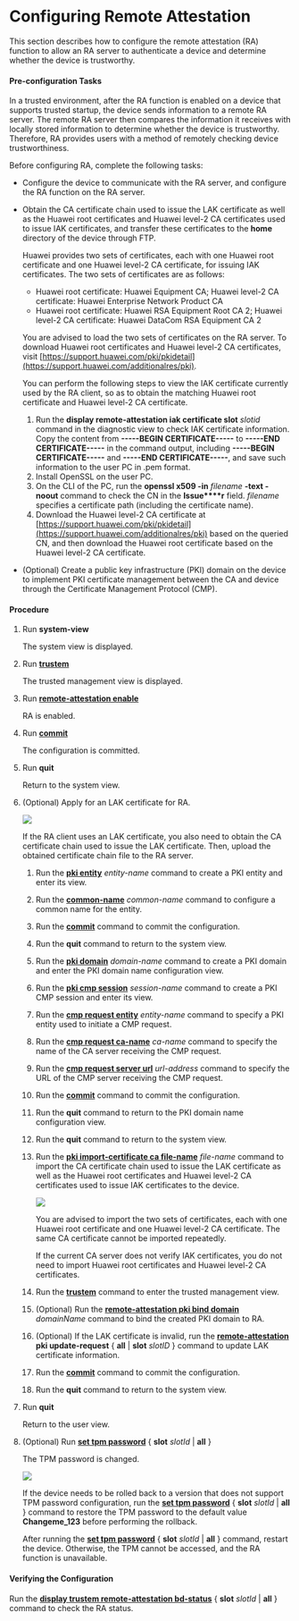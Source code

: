 Configuring Remote Attestation
==============================

This section describes how to configure the remote attestation (RA) function to allow an RA server to authenticate a device and determine whether the device is trustworthy.

#### Pre-configuration Tasks

In a trusted environment, after the RA function is enabled on a device that supports trusted startup, the device sends information to a remote RA server. The remote RA server then compares the information it receives with locally stored information to determine whether the device is trustworthy. Therefore, RA provides users with a method of remotely checking device trustworthiness.

Before configuring RA, complete the following tasks:

* Configure the device to communicate with the RA server, and configure the RA function on the RA server.
* Obtain the CA certificate chain used to issue the LAK certificate as well as the Huawei root certificates and Huawei level-2 CA certificates used to issue IAK certificates, and transfer these certificates to the **home** directory of the device through FTP.
  
  Huawei provides two sets of certificates, each with one Huawei root certificate and one Huawei level-2 CA certificate, for issuing IAK certificates. The two sets of certificates are as follows:
  
  + Huawei root certificate: Huawei Equipment CA; Huawei level-2 CA certificate: Huawei Enterprise Network Product CA
  + Huawei root certificate: Huawei RSA Equipment Root CA 2; Huawei level-2 CA certificate: Huawei DataCom RSA Equipment CA 2
  
  You are advised to load the two sets of certificates on the RA server. To download Huawei root certificates and Huawei level-2 CA certificates, visit [https://support.huawei.com/pki/pkidetail](https://support.huawei.com/additionalres/pki).
  
  You can perform the following steps to view the IAK certificate currently used by the RA client, so as to obtain the matching Huawei root certificate and Huawei level-2 CA certificate.
  
  1. Run the **display remote-attestation iak certificate slot** *slotid* command in the diagnostic view to check IAK certificate information. Copy the content from **-----BEGIN CERTIFICATE-----** to **-----END CERTIFICATE-----** in the command output, including **-----BEGIN CERTIFICATE-----** and **-----END CERTIFICATE-----**, and save such information to the user PC in .pem format.
  2. Install OpenSSL on the user PC.
  3. On the CLI of the PC, run the **openssl x509 -in** *filename* **-text -noout** command to check the CN in the **Issue****r** field. *filename* specifies a certificate path (including the certificate name).
  4. Download the Huawei level-2 CA certificate at [https://support.huawei.com/pki/pkidetail](https://support.huawei.com/additionalres/pki) based on the queried CN, and then download the Huawei root certificate based on the Huawei level-2 CA certificate.
* (Optional) Create a public key infrastructure (PKI) domain on the device to implement PKI certificate management between the CA and device through the Certificate Management Protocol (CMP).

#### Procedure

1. Run **system-view**
   
   
   
   The system view is displayed.
2. Run [**trustem**](cmdqueryname=trustem)
   
   
   
   The trusted management view is displayed.
3. Run [**remote-attestation enable**](cmdqueryname=remote-attestation+enable)
   
   
   
   RA is enabled.
4. Run [**commit**](cmdqueryname=commit)
   
   
   
   The configuration is committed.
5. Run **quit**
   
   
   
   Return to the system view.
6. (Optional) Apply for an LAK certificate for RA.
   
   ![](../../../../public_sys-resources/note_3.0-en-us.png) 
   
   If the RA client uses an LAK certificate, you also need to obtain the CA certificate chain used to issue the LAK certificate. Then, upload the obtained certificate chain file to the RA server.
   
   
   
   1. Run the [**pki entity**](cmdqueryname=pki+entity) *entity-name* command to create a PKI entity and enter its view.
   2. Run the [**common-name**](cmdqueryname=common-name) *common-name* command to configure a common name for the entity.
   3. Run the [**commit**](cmdqueryname=commit) command to commit the configuration.
   4. Run the **quit** command to return to the system view.
   5. Run the [**pki domain**](cmdqueryname=pki+domain) *domain-name* command to create a PKI domain and enter the PKI domain name configuration view.
   6. Run the [**pki cmp session**](cmdqueryname=pki+cmp+session) *session-name* command to create a PKI CMP session and enter its view.
   7. Run the [**cmp request entity**](cmdqueryname=cmp+request+entity) *entity-name* command to specify a PKI entity used to initiate a CMP request.
   8. Run the [**cmp request ca-name**](cmdqueryname=cmp+request+ca-name) *ca-name* command to specify the name of the CA server receiving the CMP request.
   9. Run the [**cmp request server url**](cmdqueryname=cmp+request+server+url) *url-address* command to specify the URL of the CMP server receiving the CMP request.
   10. Run the [**commit**](cmdqueryname=commit) command to commit the configuration.
   11. Run the **quit** command to return to the PKI domain name configuration view.
   12. Run the **quit** command to return to the system view.
   13. Run the [**pki import-certificate ca file-name**](cmdqueryname=pki+import-certificate+ca+file-name) *file-name* command to import the CA certificate chain used to issue the LAK certificate as well as the Huawei root certificates and Huawei level-2 CA certificates used to issue IAK certificates to the device.
       
       ![](../../../../public_sys-resources/note_3.0-en-us.png) 
       
       You are advised to import the two sets of certificates, each with one Huawei root certificate and one Huawei level-2 CA certificate. The same CA certificate cannot be imported repeatedly.
       
       If the current CA server does not verify IAK certificates, you do not need to import Huawei root certificates and Huawei level-2 CA certificates.
   14. Run the [**trustem**](cmdqueryname=trustem) command to enter the trusted management view.
   15. (Optional) Run the [**remote-attestation pki bind domain**](cmdqueryname=remote-attestation+pki+bind+domain) *domainName* command to bind the created PKI domain to RA.
   16. (Optional) If the LAK certificate is invalid, run the [**remote-attestation**](cmdqueryname=remote-attestation) **pki update-request** { **all** | **slot** *slotID* } command to update LAK certificate information.
   17. Run the [**commit**](cmdqueryname=commit) command to commit the configuration.
   18. Run the **quit** command to return to the system view.
7. Run **quit**
   
   
   
   Return to the user view.
8. (Optional) Run [**set tpm password**](cmdqueryname=set+tpm+password) { **slot** *slotId* | **all** }
   
   
   
   The TPM password is changed.
   
   
   
   ![](../../../../public_sys-resources/note_3.0-en-us.png) 
   
   If the device needs to be rolled back to a version that does not support TPM password configuration, run the [**set tpm password**](cmdqueryname=set+tpm+password) { **slot** *slotId* | **all** } command to restore the TPM password to the default value **Changeme\_123** before performing the rollback.
   
   After running the [**set tpm password**](cmdqueryname=set+tpm+password) { **slot** *slotId* | **all** } command, restart the device. Otherwise, the TPM cannot be accessed, and the RA function is unavailable.

#### Verifying the Configuration

Run the [**display trustem remote-attestation bd-status**](cmdqueryname=display+trustem+remote-attestation+bd-status) { **slot** *slotId* | **all** } command to check the RA status.